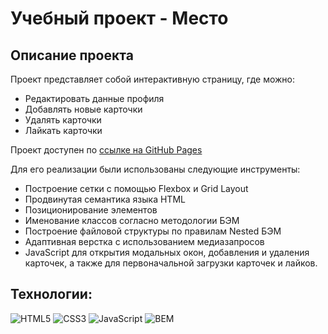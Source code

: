 # Учебный проект - Место

## Описание проекта
Проект представляет собой интерактивную страницу, где можно:
* Редактировать данные профиля
* Добавлять новые карточки
* Удалять карточки
* Лайкать карточки

Проект доступен по [ссылке на GitHub Pages](https://eabramovich.github.io/mesto/)

Для его реализации были использованы следующие инструменты:
* Построение сетки с помощью Flexbox и Grid Layout
* Продвинутая семантика языка HTML
* Позиционирование элементов
* Именование классов согласно методологии БЭМ
* Построение файловой структуры по правилам Nested БЭМ
* Адаптивная верстка с использованием медиазапросов
* JavaScript для открытия модальных окон, добавления и удаления карточек, а также для первоначальной загрузки карточек и лайков.

## Технологии:

![HTML5](https://img.shields.io/badge/-HTML5-e34f26?logo=html5&logoColor=white)
![CSS3](https://img.shields.io/badge/-CSS3-1572b6?logo=css3&logoColor=white)
![JavaScript](https://img.shields.io/badge/-JavaScript-f7df1e?logo=javaScript&logoColor=black)
![BEM](https://img.shields.io/badge/-BEM-yellowgreen)